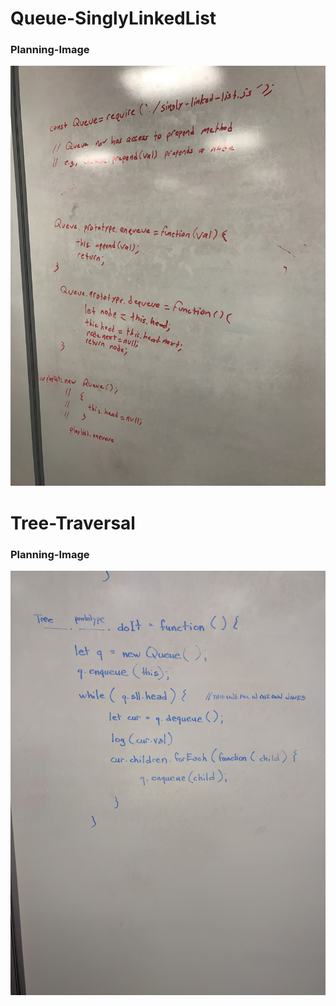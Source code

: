 # Queue-SinglyLinkedList
### Planning-Image
![Queue-WB-image](./Queue-WB-image.jpg)

# Tree-Traversal
### Planning-Image
![Traversal-WB-image](./w-b-image.jpg)
